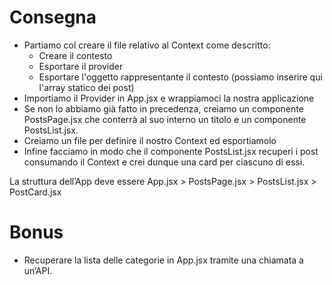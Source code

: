 # Consegna

- Partiamo col creare il file relativo al Context come descritto:
  - Creare il contesto
  - Esportare il provider
  - Esportare l'oggetto rappresentante il contesto (possiamo inserire qui l'array statico dei post)
- Importiamo il Provider in App.jsx e wrappiamoci la nostra applicazione
- Se non lo abbiamo già fatto in precedenza, creiamo un componente PostsPage.jsx che conterrà al suo interno un titolo e un componente PostsList.jsx.
- Creiamo un file per definire il nostro Context ed esportiamolo
- Infine facciamo in modo che il componente PostsList.jsx recuperi i post consumando il Context e crei dunque una card per ciascuno di essi.

La struttura dell’App deve essere
App.jsx > PostsPage.jsx > PostsList.jsx > PostCard.jsx

# Bonus

- Recuperare la lista delle categorie in App.jsx tramite una chiamata a un’API.
